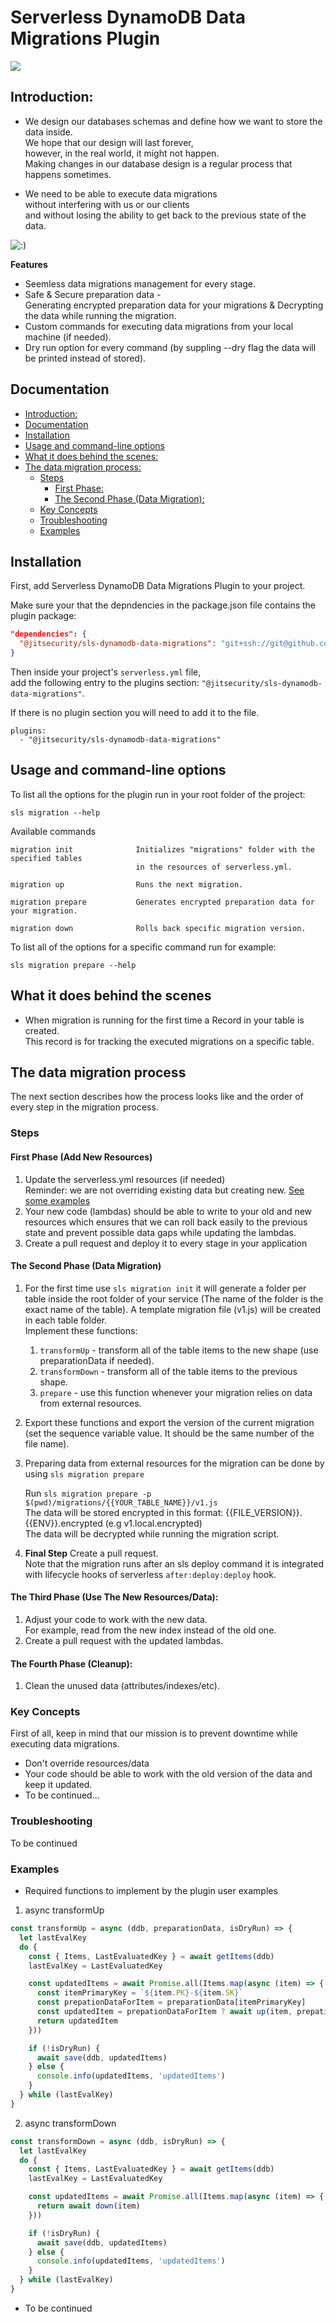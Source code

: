 # Serverless DynamoDB Data Migrations Plugin

<p>
  <a href="https://www.serverless.com">
    <img src="http://public.serverless.com/badges/v3.svg">
  </a>
</p>

## Introduction: 
- We design our databases schemas and define how we want to store the data inside. \
We hope that our design will last forever, \
however, in the real world, it might not happen. \
Making changes in our database design is a regular process that happens sometimes.

- We need to be able to execute data migrations \
  without interfering with us or our clients \
  and without losing the ability to get back to the previous state of the data.

![:)](./docs/images/undraw_data_extraction_re_0rd3.svg)


**Features**

- Seemless data migrations management for every stage.
- Safe & Secure preparation data - \
  Generating encrypted preparation data for your migrations & Decrypting the data while running the migration.
- Custom commands for executing data migrations from your local machine (if needed).
- Dry run option for every command (by suppling --dry flag the data will be printed instead of stored).


## Documentation

- [Introduction:](#introduction)
- [Documentation](#documentation)
- [Installation](#installation)
- [Usage and command-line options](#usage-and-command-line-options)
- [What it does behind the scenes:](#what-it-does-behind-the-scenes)
- [The data migration process:](#the-data-migration-process)
  - [Steps](#steps)
    - [First Phase:](#first-phase)
    - [The Second Phase (Data Migration):](#the-second-phase-data-migration)
  - [Key Concepts](#key-concepts)
  - [Troubleshooting](#troubleshooting)
  - [Examples](#examples)



## Installation

First, add Serverless DynamoDB Data Migrations Plugin to your project.

Make sure your that the depndencies in the package.json file contains the plugin package:
```JSON
"dependencies": {
  "@jitsecurity/sls-dynamodb-data-migrations": "git+ssh://git@github.com:jitsecurity/sls-dynamodb-data-migrations.git",
}
```

Then inside your project's `serverless.yml` file, \
add the following entry to the plugins section: `"@jitsecurity/sls-dynamodb-data-migrations"`.

If there is no plugin section you will need to add it to the file.
```YML
plugins:
  - "@jitsecurity/sls-dynamodb-data-migrations"
```
## Usage and command-line options

To list all the options for the plugin run in your root folder of the project:

`sls migration --help`

Available commands

```
migration init              Initializes "migrations" folder with the specified tables
                            in the resources of serverless.yml.

migration up                Runs the next migration.

migration prepare           Generates encrypted preparation data for your migration.

migration down              Rolls back specific migration version. 
```

To list all of the options for a specific command run for example:

`sls migration prepare --help`

## What it does behind the scenes
- When migration is running for the first time a Record in your table is created. \
  This record is for tracking the executed migrations on a specific table.


## The data migration process
The next section describes how the process looks like and the order of every step in the migration process.
### Steps
#### First Phase (Add New Resources)
1. Update the serverless.yml resources (if needed) \
   Reminder: we are not overriding existing data but creating new. [See some examples](#examples)
1. Your new code (lambdas) should be able to write to your old and new resources which ensures that we can roll back easily to the previous state and prevent possible data gaps while updating the lambdas.
1. Create a pull request and deploy it to every stage in your application

#### The Second Phase (Data Migration)

1. For the first time use `sls migration init` it will generate a folder per table inside the root folder of your service (The name of the folder is the exact name of the table).
A template migration file (v1.js) will be created in each table folder. \
Implement these functions:
    1. `transformUp` - transform all of the table items to the new shape (use preparationData if needed).
    1. `transformDown` - transform all of the table items to the previous shape.
    1. `prepare` - use this function whenever your migration relies on data from external resources.

1. Export these functions and export the version of the current migration (set the sequence variable value. It should be the same number of the file name).

1. Preparing data from external resources for the migration can be done by using `sls migration prepare`

    Run `sls migration prepare -p $(pwd)/migrations/{{YOUR_TABLE_NAME}}/v1.js`\
    The data will be stored encrypted in this format: {{FILE_VERSION}}.{{ENV}}.encrypted (e.g v1.local.encrypted) \
    The data will be decrypted while running the migration script.

1. **Final Step** Create a pull request. \
   Note that the migration runs after an sls deploy command it is integrated \
   with lifecycle hooks of serverless `after:deploy:deploy` hook.

#### The Third Phase (Use The New Resources/Data):
1. Adjust your code to work with the new data. \
   For example, read from the new index instead of the old one.
1. Create a pull request with the updated lambdas.


#### The Fourth Phase (Cleanup):
1. Clean the unused data (attributes/indexes/etc). 


### Key Concepts 
First of all, keep in mind that our mission is to prevent downtime while executing data migrations.
- Don't override resources/data
- Your code should be able to work with the old version of the data and keep it updated.
- To be continued...

### Troubleshooting
To be continued


### Examples

- Required functions to implement by the plugin user examples
1. async transformUp
```javascript 
const transformUp = async (ddb, preparationData, isDryRun) => {
  let lastEvalKey
  do {
    const { Items, LastEvaluatedKey } = await getItems(ddb)
    lastEvalKey = LastEvaluatedKey

    const updatedItems = await Promise.all(Items.map(async (item) => {
      const itemPrimaryKey = `${item.PK}-${item.SK}`
      const prepationDataForItem = preparationData[itemPrimaryKey]
      const updatedItem = prepationDataForItem ? await up(item, prepationDataForItem) : item
      return updatedItem
    }))

    if (!isDryRun) {
      await save(ddb, updatedItems)
    } else {
      console.info(updatedItems, 'updatedItems')
    }
  } while (lastEvalKey)
}
```

2. async transformDown
```javascript
const transformDown = async (ddb, isDryRun) => {
  let lastEvalKey
  do {
    const { Items, LastEvaluatedKey } = await getItems(ddb)
    lastEvalKey = LastEvaluatedKey

    const updatedItems = await Promise.all(Items.map(async (item) => {
      return await down(item)
    }))

    if (!isDryRun) {
      await save(ddb, updatedItems)
    } else {
      console.info(updatedItems, 'updatedItems')
    }
  } while (lastEvalKey)
}
```
- To be continued
<!-- - `sls migration up --stage local` -  -->
